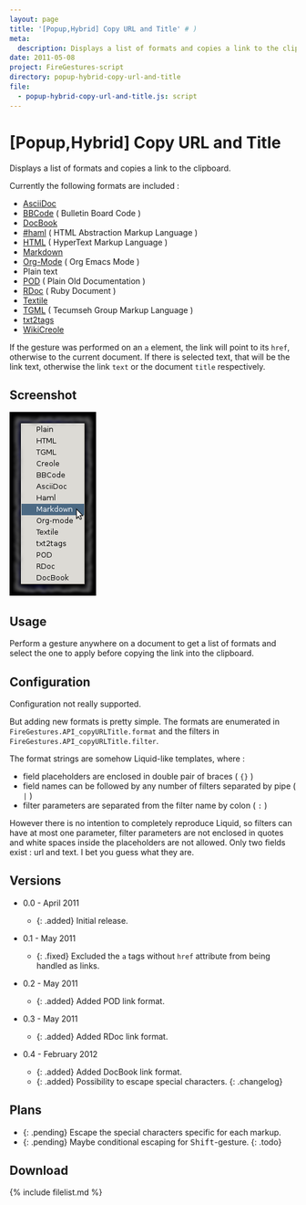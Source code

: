 ```yaml
---
layout: page
title: '[Popup,Hybrid] Copy URL and Title' # )
meta:
  description: Displays a list of formats and copies a link to the clipboard
date: 2011-05-08
project: FireGestures-script
directory: popup-hybrid-copy-url-and-title
file:
  - popup-hybrid-copy-url-and-title.js: script
---
```


# [Popup,Hybrid] Copy URL and Title

Displays a list of formats and copies a link to the clipboard.

Currently the following formats are included :

* [AsciiDoc](http://methods.co.nz/asciidoc/)
* [BBCode](http://bbcode.org/) ( Bulletin Board Code )
* [DocBook](http://docs.oasis-open.org/docbook/)
* [#haml](http://haml-lang.com/) ( HTML Abstraction Markup Language )
* [HTML](http://w3.org/standards/techs/html) ( HyperText Markup Language )
* [Markdown](http://daringfireball.net/projects/markdown/)
* [Org-Mode](http://orgmode.org/) ( Org Emacs Mode )
* Plain text
* [POD](http://perldoc.perl.org/perlpod.html) ( Plain Old Documentation )
* [RDoc](http://rdoc.rubyforge.org/) ( Ruby Document )
* [Textile](http://textile.thresholdstate.com/)
* [TGML](http://tipmaster.com/includes/tgmlinfo.cfm) ( Tecumseh Group Markup Language )
* [txt2tags](http://txt2tags.org/)
* [WikiCreole](http://wikicreole.org/)

If the gesture was performed on an `a` element, the link will point to its `href`, otherwise to the current document.
If there is selected text, that will be the link text, otherwise the link `text` or the document `title` respectively.

## Screenshot

![screenshot of the script's context menu](popup-hybrid-copy-url-and-title.png)

## Usage

Perform a gesture anywhere on a document to get a list of formats and select the one to apply before copying the link into the clipboard.

## Configuration

Configuration not really supported.

But adding new formats is pretty simple. The formats are enumerated in `FireGestures.API_copyURLTitle.format` and the filters in `FireGestures.API_copyURLTitle.filter`.

The format strings are somehow Liquid-like templates, where :

* field placeholders are enclosed in double pair of braces ( `{}` )
* field names can be followed by any number of filters separated by pipe ( `|` )
* filter parameters are separated from the filter name by colon ( `:` )

However there is no intention to completely reproduce Liquid, so filters can have at most one parameter, filter parameters are not enclosed in quotes and white spaces
inside the placeholders are not allowed. Only two fields exist : url and text. I bet you guess what they are.

## Versions

* 0.0 - April 2011
  * {: .added} Initial release.

* 0.1 - May 2011
  * {: .fixed} Excluded the `a` tags without `href` attribute from being handled as links.

* 0.2 - May 2011
  * {: .added} Added POD link format.

* 0.3 - May 2011
  * {: .added} Added RDoc link format.

* 0.4 - February 2012
  * {: .added} Added DocBook link format.
  * {: .added} Possibility to escape special characters.
{: .changelog}

## Plans

* {: .pending} Escape the special characters specific for each markup.
* {: .pending} Maybe conditional escaping for <kbd>Shift</kbd>-gesture.
{: .todo}

## Download

{% include filelist.md %}
